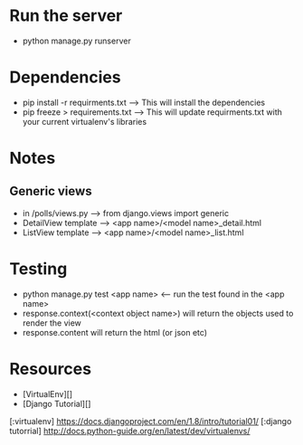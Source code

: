 

# Run the server
- python manage.py runserver

# Dependencies
- pip install -r requirments.txt --> This will install the dependencies
- pip freeze > requirements.txt --> This will update requirments.txt with your current virtualenv's libraries

# Notes

## Generic views
- in /polls/views.py --> from django.views import generic
- DetailView template --> \<app name\>/\<model name\>_detail.html
- ListView template --> \<app name\>/\<model name\>_list.html

# Testing
- python manage.py test \<app name\> <-- run the test found in the \<app name\>
- response.context(\<context object name\>) will return the objects used to
  render the view
- response.content will return the html (or json etc)

# Resources
- [VirtualEnv][]
- [Django Tutorial][]


[:virtualenv] https://docs.djangoproject.com/en/1.8/intro/tutorial01/
[:django tutorrial] http://docs.python-guide.org/en/latest/dev/virtualenvs/
